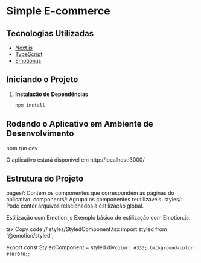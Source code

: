 # Simple E-commerce



## Tecnologias Utilizadas

- [Next.js](https://nextjs.org/)
- [TypeScript](https://www.typescriptlang.org/)
- [Emotion.js](https://emotion.sh/docs/introduction)

## Iniciando o Projeto

1. **Instalação de Dependências**
   ```bash
   npm install


## Rodando o Aplicativo em Ambiente de Desenvolvimento

npm run dev

O aplicativo estará disponível em http://localhost:3000/


## Estrutura do Projeto


pages/: Contém os componentes que correspondem às páginas do aplicativo.
components/: Agrupa os componentes reutilizáveis.
styles/: Pode conter arquivos relacionados à estilização global.

Estilização com Emotion.js
Exemplo básico de estilização com Emotion.js:

tsx
Copy code
// styles/StyledComponent.tsx
import styled from '@emotion/styled';

export const StyledComponent = styled.div`
  color: #333;
  background-color: #f0f0f0;
`;